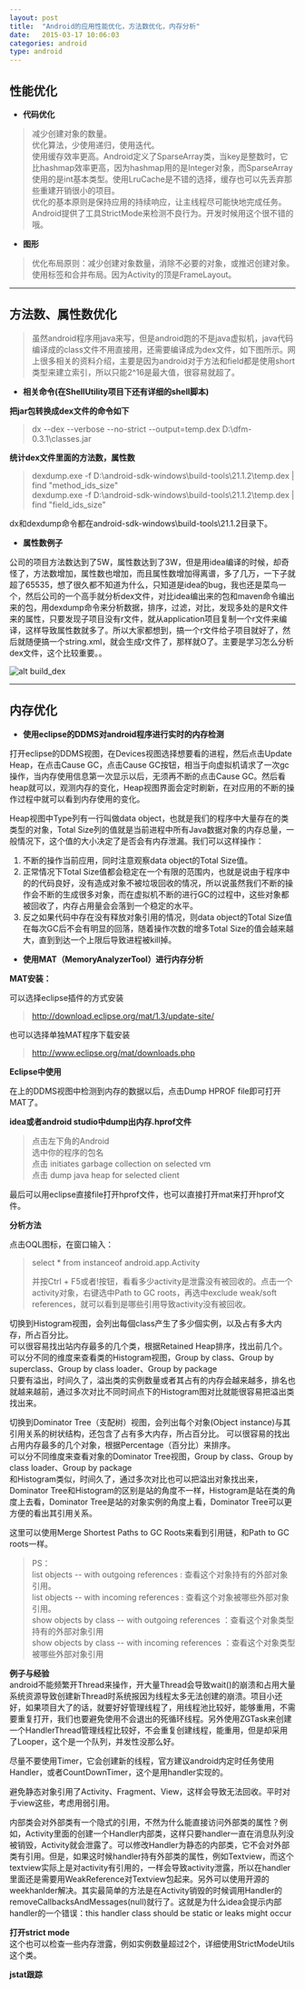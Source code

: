```yaml
---
layout: post
title:  "Android的应用性能优化，方法数优化，内存分析"
date:   2015-03-17 10:06:03
categories: android
type: android
---
```


## 性能优化 ##

- **代码优化**

> 减少创建对象的数量。  
优化算法，少使用递归，使用迭代。  
使用缓存效率更高。Android定义了SparseArray类，当key是整数时，它比hashmap效率更高，因为hashmap用的是Integer对象，而SparseArray使用的是int基本类型。使用LruCache是不错的选择，缓存也可以先丢弃那些重建开销很小的项目。  
优化的基本原则是保持应用的持续响应，让主线程尽可能快地完成任务。  
Android提供了工具StrictMode来检测不良行为。开发时候用这个很不错的哦。

- **图形**
  
> 优化布局原则：减少创建对象数量，消除不必要的对象，或推迟创建对象。  
使用<merge/>标签和合并布局。因为Activity的顶是FrameLayout。  

----------

## 方法数、属性数优化 ##
  
> 虽然android程序用java来写，但是android跑的不是java虚拟机，java代码编译成的class文件不用直接用，还需要编译成为dex文件，如下图所示。网上很多相关的资料介绍，主要是因为android对于方法和field都是使用short类型来建立索引，所以只能2^16是最大值，很容易就超了。

- **相关命令(在ShellUtility项目下还有详细的shell脚本)**
  
  
**把jar包转换成dex文件的命令如下**
 
> dx --dex --verbose --no-strict --output=temp.dex D:\dfm-0.3.1\classes.jar  

**统计dex文件里面的方法数，属性数**  
  
> dexdump.exe -f D:\android-sdk-windows\build-tools\21.1.2\temp.dex | find "method_ids_size"  
> dexdump.exe -f D:\android-sdk-windows\build-tools\21.1.2\temp.dex | find "field_ids_size"  

dx和dexdump命令都在android-sdk-windows\build-tools\21.1.2目录下。

- **属性数例子**

公司的项目方法数达到了5W，属性数达到了3W，但是用idea编译的时候，却奇怪了，方法数增加，属性数也增加，而且属性数增加得离谱，多了几万，一下子就超了65535，想了很久都不知道为什么，只知道是idea的bug，我也还是菜鸟一个，然后公司的一个高手就分析dex文件，对比idea编出来的包和maven命令编出来的包，用dexdump命令来分析数据，排序，过滤，对比，发现多处的是R文件来的属性，只要发现子项目没有r文件，就从application项目复制一个r文件来编译，这样导致属性数就多了。所以大家都想到，搞一个r文件给子项目就好了，然后就随便搞一个string.xml，就会生成r文件了，那样就O了。主要是学习怎么分析dex文件，这个比较重要。。

![alt build_dex](/image/build_dex.png "build_dex") 

----------

## 内存优化 ##

- **使用eclipse的DDMS对android程序进行实时的内存检测**
  
打开eclipse的DDMS视图，在Devices视图选择想要看的进程，然后点击Update Heap，在点击Cause GC，点击Cause GC按钮，相当于向虚拟机请求了一次gc操作，当内存使用信息第一次显示以后，无须再不断的点击Cause GC。然后看heap就可以，观测内存的变化，Heap视图界面会定时刷新，在对应用的不断的操作过程中就可以看到内存使用的变化。

Heap视图中Type列有一行叫做data object，也就是我们的程序中大量存在的类类型的对象，Total Size列的值就是当前进程中所有Java数据对象的内存总量，一般情况下，这个值的大小决定了是否会有内存泄漏。我们可以这样操作：  
1. 不断的操作当前应用，同时注意观察data object的Total Size值。  
2. 正常情况下Total Size值都会稳定在一个有限的范围内，也就是说由于程序中的的代码良好，没有造成对象不被垃圾回收的情况，所以说虽然我们不断的操作会不断的生成很多对象，而在虚拟机不断的进行GC的过程中，这些对象都被回收了，内存占用量会会落到一个稳定的水平。    
3. 反之如果代码中存在没有释放对象引用的情况，则data object的Total Size值在每次GC后不会有明显的回落，随着操作次数的增多Total Size的值会越来越大，直到到达一个上限后导致进程被kill掉。  

- **使用MAT（MemoryAnalyzerTool）进行内存分析**  
  
**MAT安装：**  

可以选择eclipse插件的方式安装  

> http://download.eclipse.org/mat/1.3/update-site/
  
也可以选择单独MAT程序下载安装

> http://www.eclipse.org/mat/downloads.php

**Eclipse中使用**
  
在上的DDMS视图中检测到内存的数据以后，点击Dump HPROF file即可打开MAT了。

**idea或者android studio中dump出内存.hprof文件**

> 点击左下角的Android  
选中你的程序的包名  
点击 initiates garbage collection on selected vm  
点击 dump java heap for selected client  

最后可以用eclipse直接file打开hprof文件，也可以直接打开mat来打开hprof文件。

**分析方法**
  
点击OQL图标，在窗口输入：
  
> select * from instanceof android.app.Activity
> 
> 并按Ctrl + F5或者!按钮，看看多少activity是泄露没有被回收的。点击一个activity对象，右键选中Path to GC roots，再选中exclude weak/soft references，就可以看到是哪些引用导致activity没有被回收。

切换到Histogram视图，会列出每個class产生了多少個实例，以及占有多大内存，所占百分比。  
可以很容易找出站内存最多的几个类，根据Retained Heap排序，找出前几个。  
可以分不同的维度来查看类的Histogram视图，Group by class、Group by superclass、Group by class  loader、Group by package  
只要有溢出，时间久了，溢出类的实例数量或者其占有的内存会越来越多，排名也就越来越前，通过多次对比不同时间点下的Histogram图对比就能很容易把溢出类找出来。  

切换到Dominator Tree（支配树）视图，会列出每个对象(Object instance)与其引用关系的树状结构，还包含了占有多大内存，所占百分比。
可以很容易的找出占用内存最多的几个对象，根据Percentage（百分比）来排序。  
可以分不同维度来查看对象的Dominator Tree视图，Group by class、Group by class  loader、Group by package  
和Histogram类似，时间久了，通过多次对比也可以把溢出对象找出来，Dominator Tree和Histogram的区别是站的角度不一样，Histogram是站在类的角度上去看，Dominator Tree是站的对象实例的角度上看，Dominator Tree可以更方便的看出其引用关系。

这里可以使用Merge Shortest Paths to GC Roots来看到引用链，和Path to GC roots一样。

> PS：  
list objects -- with outgoing references : 查看这个对象持有的外部对象引用。  
list objects -- with incoming references : 查看这个对象被哪些外部对象引用。  
show objects by class  --  with outgoing references ：查看这个对象类型持有的外部对象引用  
show objects by class  --  with incoming references ：查看这个对象类型被哪些外部对象引用   

**例子与经验**  
android不能频繁开Thread来操作，开大量Thread会导致wait()的崩溃和占用大量系统资源导致创建新Thread时系统报因为线程太多无法创建的崩溃。项目小还好，如果项目大了的话，就要好好管理线程了，用线程池比较好，能够重用，不需要重复打开，我们也要避免使用不会退出的死循环线程。另外使用ZGTask来创建一个HandlerThread管理线程比较好，不会重复创建线程，能重用，但是却采用了Looper，这个是一个队列，并发性没那么好。

尽量不要使用Timer，它会创建新的线程，官方建议android内定时任务使用Handler，或者CountDownTimer，这个是用handler实现的。

避免静态对象引用了Activity、Fragment、View，这样会导致无法回收。平时对于view这些，考虑用弱引用。

内部类会对外部类有一个隐式的引用，不然为什么能直接访问外部类的属性？例如，Activity里面的创建一个Handler内部类，这样只要handler一直在消息队列没被销毁，Activity就会泄露了。可以修改Handler为静态的内部类，它不会对外部类有引用。但是，如果这时候handler持有外部类的属性，例如Textview，而这个textview实际上是对activity有引用的，一样会导致activity泄露，所以在handler里面还是需要用WeakReference对Textview包起来。另外可以使用开源的weekhanlder解决。其实最简单的方法是在Activity销毁的时候调用Handler的removeCallbacksAndMessages(null)就行了。这就是为什么idea会提示内部handler的一个错误：this handler class should be static or leaks might occur

 
**打开strict mode**  
这个也可以检查一些内存泄露，例如实例数量超过2个，详细使用StrictModeUtils这个类。


**jstat跟踪**  
